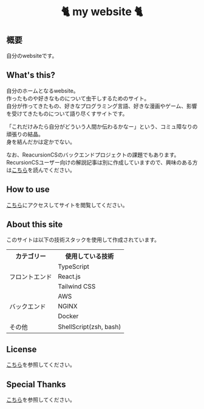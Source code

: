 <h1 align="center">🐈 my website 🐈</h1>

## 概要  

自分のwebsiteです。  

## What's this?  

自分のホームとなるwebsite。    
作ったものや好きなものについて虫干しするためのサイト。  
自分が作ってきたもの、好きなプログラミング言語、好きな漫画やゲーム、影響を受けてきたものについて語り尽くすサイトです。  

「これだけみたら自分がどういう人間か伝わるかなー」という、コミュ障なりの頑張りの結晶。  
身を結んだかは定かでない。  

なお、ReacursionCSのバックエンドプロジェクトの課題でもあります。  
RecursionCSユーザー向けの解説記事は別に作成していますので、興味のある方は[こちら](doc/README.md)を読んでください。  

## How to use  

[こちら](https://www.kip2.dev/)にアクセスしてサイトを閲覧してください。  

## About this site  

このサイトは以下の技術スタックを使用して作成されています。  

<table>
    <tr>
      <th>カテゴリー</th>
      <th>使用している技術</th>
    </tr>
    <tr>
      <td rowspan=3>フロントエンド</td>
      <td>TypeScript</td>
    </tr>
    <tr>
      <td>React.js</td>
    </tr>
    <tr>
      <td>Tailwind CSS</td>
    </tr>
    <tr>
      <td rowspan=3>バックエンド</td>
      <td>AWS</td>
    </tr>
    <tr>
      <td>NGINX</td>
    </tr>
    <tr>
      <td>Docker</td>
    </tr>
    <tr>
      <td>その他</td>
      <td>ShellScript(zsh, bash)</td>
    </tr>
</table>

## License  

[こちら](https://www.kip2.dev/about-site#License)を参照してください。  

## Special Thanks  

[こちら](https://www.kip2.dev/about-site#SpecialThanks)を参照してください。  
